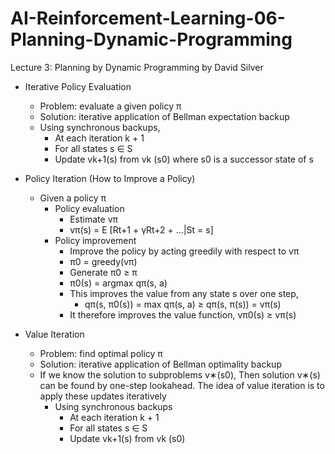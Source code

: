 # AI-Reinforcement-Learning-06-Planning-Dynamic-Programming
Lecture 3: Planning by Dynamic Programming by David Silver

- Iterative Policy Evaluation
  - Problem: evaluate a given policy π
  - Solution: iterative application of Bellman expectation backup
  - Using synchronous backups,
     - At each iteration k + 1
     - For all states s ∈ S
     - Update vk+1(s) from vk (s0) where s0 is a successor state of s

- Policy Iteration (How to Improve a Policy)
   - Given a policy π
     - Policy evaluation
       - Estimate vπ
       - vπ(s) = E [Rt+1 + γRt+2 + ...|St = s]
     - Policy improvement
       - Improve the policy by acting greedily with respect to vπ
       - π0 = greedy(vπ)
       - Generate π0 ≥ π
       - π0(s) = argmax qπ(s, a)
       - This improves the value from any state s over one step,
         - qπ(s, π0(s)) = max qπ(s, a) ≥ qπ(s, π(s)) = vπ(s)
       - It therefore improves the value function, vπ0(s) ≥ vπ(s)
    
- Value Iteration
  - Problem: find optimal policy π
  - Solution: iterative application of Bellman optimality backup
  - If we know the solution to subproblems v∗(s0), Then solution v∗(s) can be found by one-step lookahead. The idea of value iteration is to apply these updates iteratively
    - Using synchronous backups
      - At each iteration k + 1
      - For all states s ∈ S
      - Update vk+1(s) from vk (s0)
